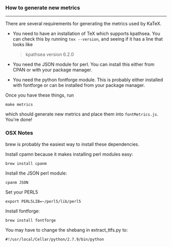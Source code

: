### How to generate new metrics
-------------------------------

There are several requirements for generating the metrics used by KaTeX.

- You need to have an installation of TeX which supports kpathsea. You can check
  this by running `tex --version`, and seeing if it has a line that looks like
  > kpathsea version 6.2.0

- You need the JSON module for perl. You can install this either from CPAN or with
  your package manager.

- You need the python fontforge module. This is probably either installed with
  fontforge or can be installed from your package manager.

Once you have these things, run

    make metrics

which should generate new metrics and place them into `fontMetrics.js`. You're
done!

### OSX Notes

brew is probably the easiest way to install these dependencies.

Install cpamn because it makes installing perl modules easy: 

    brew install cpanm

Install the JSON perl module:
    
    cpanm JSON

Set your PERL5

    export PERL5LIB=~/perl5/lib/perl5

Install fontforge:

    brew install fontforge
    
You may have to change the shebang in extract_ttfs.py to:

    #!/usr/local/Cellar/python/2.7.9/bin/python
